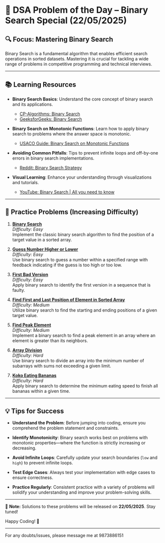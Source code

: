 # 📘 DSA Problem of the Day – Binary Search Special (22/05/2025)

## 🔍 Focus: Mastering Binary Search

Binary Search is a fundamental algorithm that enables efficient search operations in sorted datasets. Mastering it is crucial for tackling a wide range of problems in competitive programming and technical interviews.

---

## 📚 Learning Resources

- **Binary Search Basics**: Understand the core concept of binary search and its applications.
    - [CP-Algorithms: Binary Search](https://cp-algorithms.com/num_methods/binary_search.html)
    - [GeeksforGeeks: Binary Search](https://www.geeksforgeeks.org/binary-search/)

- **Binary Search on Monotonic Functions**: Learn how to apply binary search to problems where the answer space is monotonic.
    - [USACO Guide: Binary Search on Monotonic Functions](https://usaco.guide/silver/binary-search)

- **Avoiding Common Pitfalls**: Tips to prevent infinite loops and off-by-one errors in binary search implementations.
    - [Reddit: Binary Search Strategy](https://www.reddit.com/r/leetcode/comments/15d9aro/try_this_strategy_for_binary_search/)

- **Visual Learning**: Enhance your understanding through visualizations and tutorials.
    - [YouTube: Binary Search | All you need to know](https://www.youtube.com/watch?v=23643guTXMo)

---

## 🧩 Practice Problems (Increasing Difficulty)

1. **[Binary Search](https://leetcode.com/problems/binary-search/)**  
   *Difficulty: Easy*  
   Implement the classic binary search algorithm to find the position of a target value in a sorted array.

2. **[Guess Number Higher or Lower](https://leetcode.com/problems/guess-number-higher-or-lower/)**  
   *Difficulty: Easy*  
   Use binary search to guess a number within a specified range with feedback indicating if the guess is too high or too low.

3. **[First Bad Version](https://leetcode.com/problems/first-bad-version/)**  
   *Difficulty: Easy*  
   Apply binary search to identify the first version in a sequence that is faulty.

4. **[Find First and Last Position of Element in Sorted Array](https://leetcode.com/problems/find-first-and-last-position-of-element-in-sorted-array/)**  
   *Difficulty: Medium*  
   Utilize binary search to find the starting and ending positions of a given target value.

5. **[Find Peak Element](https://leetcode.com/problems/find-peak-element/)**  
   *Difficulty: Medium*  
   Implement a binary search to find a peak element in an array where an element is greater than its neighbors.

6. **[Array Division](https://cses.fi/problemset/task/1085/)**  
   *Difficulty: Hard*  
   Use binary search to divide an array into the minimum number of subarrays with sums not exceeding a given limit.

7. **[Koko Eating Bananas](https://leetcode.com/problems/koko-eating-bananas/)**  
   *Difficulty: Hard*  
   Apply binary search to determine the minimum eating speed to finish all bananas within a given time.

---

## 💡 Tips for Success

- **Understand the Problem**: Before jumping into coding, ensure you comprehend the problem statement and constraints.

- **Identify Monotonicity**: Binary search works best on problems with monotonic properties—where the function is strictly increasing or decreasing.

- **Avoid Infinite Loops**: Carefully update your search boundaries (`low` and `high`) to prevent infinite loops.

- **Test Edge Cases**: Always test your implementation with edge cases to ensure correctness.

- **Practice Regularly**: Consistent practice with a variety of problems will solidify your understanding and improve your problem-solving skills.

---

📢 **Note:** Solutions to these problems will be released on **22/05/2025**. Stay tuned!

Happy Coding! 🚀

---

For any doubts/issues, please message me at 9873886151

